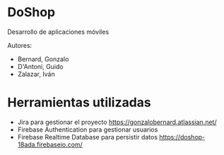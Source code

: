 # DoShop
Desarrollo de aplicaciones móviles

Autores:
  - Bernard, Gonzalo
  - D'Antoni, Guido
  - Zalazar, Iván

# Herramientas utilizadas

 - Jira para gestionar el proyecto https://gonzalobernard.atlassian.net/
 - Firebase Authentication para gestionar usuarios
 - Firebase Realtime Database para persistir datos https://doshop-18ada.firebaseio.com/
